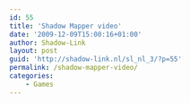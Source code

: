 ```yaml
---
id: 55
title: 'Shadow Mapper video'
date: '2009-12-09T15:00:16+01:00'
author: Shadow-Link
layout: post
guid: 'http://shadow-link.nl/sl_nl_3/?p=55'
permalink: /shadow-mapper-video/
categories:
    - Games
---
```


